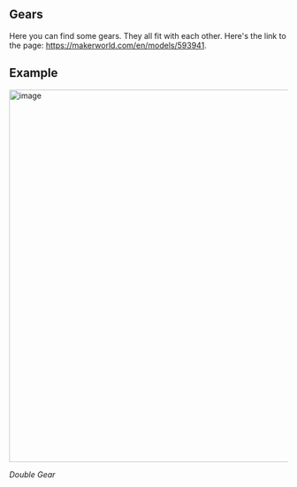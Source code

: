## Gears
Here you can find some gears. They all fit with each other. Here's the link to the page: https://makerworld.com/en/models/593941.

## Example
<img width="674" alt="image" src="https://github.com/user-attachments/assets/c7863d6a-c1c2-40bc-9add-cb1f2728d634">

_Double Gear_
